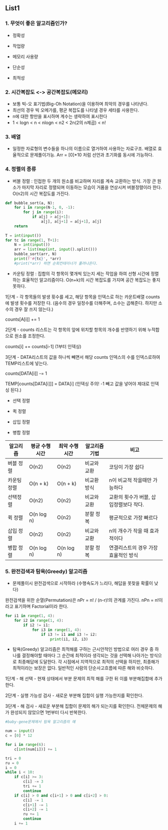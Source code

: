 ## List1

### 1. 무엇이 좋은 알고리즘인가?

- 정확성

- 작업량

- 메모리 사용량

- 단순성

- 최적성



### 2. 시간복잡도 <-> 공간복잡도(메모리)

- 보통 빅-오 표기법(Big-Oh Notation)을 이용하며 최악의 경우를 나타낸다.
- 최선의 경우 빅 오메가를, 평균 복잡도를 나타낼 경우 세타를 사용한다.
- n에 대한 항만을 표시하며 계수는 생략하여 표시한다
- 1 < logn < n < nlogn < n2 < 2n(2의 n제곱) < n!



### 3. 배열

- 일정한 자료형의 변수들을 하나의 이름으로 열거하여 사용하는 자료구조. 배열로 효율적으로 문제풀이가능. Arr = [0]*10 처럼 선언과 초기화를 동시에 가능하다.



### 4. 정렬의 종류

- 버블 정렬 : 인접한 두 개의 원소를 비교하며 자리를 계속 교환하는 방식. 가장 큰 원소가 마지막 자리로 정렬되며 이동하는 모습이 거품을 연상시켜 버블정렬이라 한다. O(n2)의 시간 복잡도를 가진다.

```python
def bubble_sort(a, N):
    for i in range(N-1, 0, -1):
        for j in range(i):
            if a[j] > a[j+1]:
                a[j], a[j+1] = a[j+1], a[j]
    return
                
T = int(input())
for tc in range(1, T+1):
    N = int(input())
    arr = list(map(int, input().split()))
    bubble_sort(arr, N)
    print(f'#{tc}', *arr)
    #print(*arr) 하면 순회컨테이너가 풀려나온다.
```

- 카운팅 정렬 :  집합의 각 항목이 몇개씩 있는지 세는 작업을 하여 선형 시간에 정렬하는 효율적인 알고리즘이다. O(n+k)의 시간 복잡도를 가지며 공간 복잡도는 좋지 못하다.

1단계 - 각 항목들의 발생 횟수를 세고, 해당 항목을 인덱스로 하는 카운트배열 counts에  발생 횟수를 저장한		다. (음수의 경우 일정수를 더해주며, 소수는 곱해준다. 하지만 소수의 경우 잘 쓰지 않는다.)

counts[A[i]] += 1

2단계 - counts 리스트는 각 항목의 앞에 위치할 항목의 개수를 반영하기 위해 누적합으로 원소를 조정한다.

counts[i] += counts[i-1] (1부터 인덱싱)

3단계 - DATA리스트의 값을 하나씩 빼면서 해당 counts 인덱스의 수를 인덱스로하여 TEMP리스트에 넣는다.

counts[DATA[i]] -= 1

TEMP[counts[DATA[i]]] = DATA[i] (인덱싱 주의! -1 빼고 값을 넣어야 제대로 인덱싱 된다.)

- 선택 정렬

- 퀵 정렬

- 삽입 정렬

- 병합 정렬

| 알고리즘    | 평균 수행시간 | 최악 수행시간 | 알고리즘 기법 | 비고                                   |
| ----------- | ------------- | ------------- | ------------- | -------------------------------------- |
| 버블 정렬   | O(n2)         | O(n2)         | 비교와 교환   | 코딩이 가장 쉽다                       |
| 카운팅 정렬 | O(n + k)      | O(n + k)      | 비교환 방식   | n이 비교적 작을때만 가능하다           |
| 선택정렬    | O(n2)         | O(n2)         | 비교와 교환   | 교환의 횟수가 버블, 삽입정렬보다 작다. |
| 퀵 정렬     | O(n log n)    | O(n2)         | 분할 정복     | 평균적으로 가장 빠르다                 |
| 삽입 정렬   | O(n2)         | O(n2)         | 비교와 교환   | n의 개수가 작을 때 효과적이다          |
| 병합 정렬   | O(n log n)    | O(n log n)    | 분할 정복     | 연결리스트의 경우 가장 효율적인 방식   |



### 5. 완전검색과 탐욕(Greedy) 알고리즘

- 문제풀이시 완전검색으로 시작하라 (수행속도가 느리다, 해답을 못찾을 확률이 낮다)

완전검색을 위한 순열(Permutation)은 nPr = n! / (n-r)!의 관계를 가진다. nPn = n!이라고 표기하며 Factorial이라 한다.

```python
for i1 in range(1, 4):
    for i2 in range(1, 4):
        if i2 != i1:
            for i3 in range(1, 4):
                if i3 != i1 and i3 != i2:
                    print(i1, i2, i3)
```

- 탐욕(Greedy) 알고리즘은 최적해를 구하는 근시안적인 방법으로 여러 경우 중 하나를 결정해야할 때마다 그 순간에 최적이라 생각되는 것을 선택해 나아가는 방식으로 최종해답에 도달한다. 각 시점에서 지역적으로 최적의 선택을 하지만, 최종해가 최적이라는 보장은 없다. 일반적인 사람의 단순사고흐름에 따른 해와 비슷하다.

1단계 - 해 선택 - 현재 상태에서 부분 문제의 최적 해를 구한 뒤 이를 부분해집합에 추가한다.

2단계 - 실행 가능성 검사 - 새로운 부분해 집합이 실행 가능한지를 확인한다.

3단계 - 해 검사 - 새로운 부분해 집합이 문제의 해가 되는지를 확인한다. 전체문제의 해가 완성되지 않았으면 1번부터 다시 반복한다.

````python
#baby-gene문제에서 탐욕 알고리즘의 예

num = input()
c = [0] * 12

for i in range(6):
    c[int(num[i])] += 1

tri = 0
ru = 0
i = 0
while i < 10:
    if c[i] >= 3:
        c[i] -= 3
        tri += 1
        continue
    if c[i] > 0 and c[i+1] > 0 and c[i+2] > 0:
        c[i] -= 1
        c[i+1] -= 1
        c[i+2] -= 1
        ru += 1
        continue
    i += 1
````

